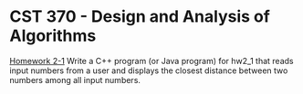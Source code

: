 # CST 370 - Design and Analysis of Algorithms

[Homework 2-1](./main_hw2_1.cpp) Write a C++ program (or Java program) for hw2_1 that reads input numbers from a user and displays the closest distance between two numbers among all input numbers.

